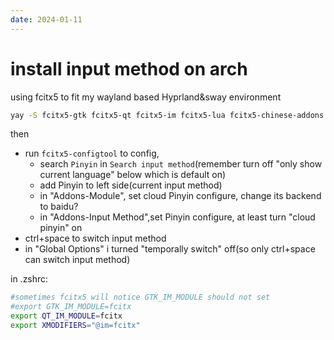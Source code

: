 ```yaml
---
date: 2024-01-11
---
```


# install input method on arch

using fcitx5 to fit my wayland based Hyprland&sway environment

```bash
yay -S fcitx5-gtk fcitx5-qt fcitx5-im fcitx5-lua fcitx5-chinese-addons fcitx5-pinyin-zhwiki fcitx5-configtool
```

then

- run `fcitx5-configtool` to config,
  - search `Pinyin` in `Search input method`(remember turn off "only show current language" below which is default on)
  - add Pinyin to left side(current input method)
  - in "Addons-Module", set cloud Pinyin configure, change its backend to baidu?
  - in "Addons-Input Method",set Pinyin configure, at least turn "cloud pinyin" on
- ctrl+space to switch input method
- in "Global Options" i turned "temporally switch" off(so only ctrl+space can switch input method)

in .zshrc:

```bash
#sometimes fcitx5 will notice GTK_IM_MODULE should not set
#export GTK_IM_MODULE=fcitx
export QT_IM_MODULE=fcitx
export XMODIFIERS="@im=fcitx"
```
